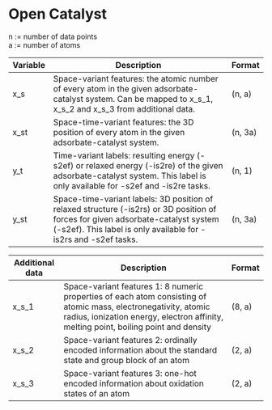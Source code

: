 # Open Catalyst


n := number of data points <br />
a := number of atoms <br />

| Variable | Description | Format |
| --- | ----------- | ----------- |
| x_s | Space-variant features: the atomic number of every atom in the given adsorbate-catalyst system. Can be mapped to x_s_1, x_s_2 and x_s_3 from additional data. | (n, a) |
| x_st | Space-time-variant features: the 3D position of every atom in the given adsorbate-catalyst system. | (n, 3a) |
| y_t | Time-variant labels: resulting energy (-s2ef) or relaxed energy (-is2re) of the given adsorbate-catalyst system. This label is only available for -s2ef and -is2re tasks. | (n, 1) |
| y_st | Space-time-variant labels: 3D position of relaxed structure (-is2rs) or 3D position of forces for given adsorbate-catalyst system (-s2ef). This label is only available for -is2rs and -s2ef tasks. | (n, 3a) |


| Additional data | Description | Format |
| --- | ----------- | ----------- |
| x_s_1 | Space-variant features 1: 8 numeric properties of each atom consisting of atomic mass, electronegativity, atomic radius, ionization energy, electron affinity, melting point, boiling point and density| (8, a) |
| x_s_2 | Space-variant features 2: ordinally encoded information about the standard state and group block of an atom| (2, a) |
| x_s_3 | Space-variant features 3: one-hot encoded information about oxidation states of an atom | (2, a) |



